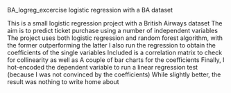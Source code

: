 BA_logreg_excercise
logistic regression with a BA dataset

This is a small logistic regression project with a British Airways dataset
The aim is to predict ticket purchase using a number of independent variables
The project uses both logistic regression and random forest algorithm, with the former outperforming the latter
I also run the regression to obtain the coefficients of the single variables
Included is a correlation matrix to check for collinearity as well as
A couple of bar charts for the coefficients
Finally, I hot-encoded the dependent variable to run a linear regression test
(because I was not convinced by the coefficients)
While slightly better, the result was nothing to write home about
